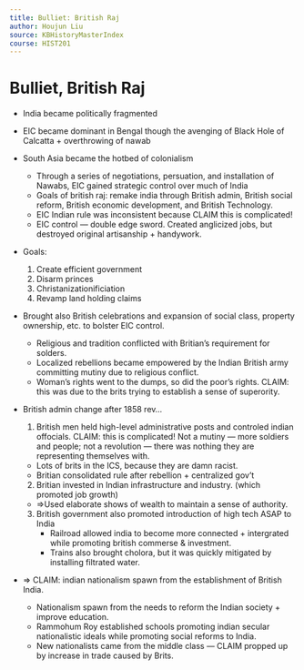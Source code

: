```yaml
---
title: Bulliet: British Raj
author: Houjun Liu
source: KBHistoryMasterIndex
course: HIST201
---
```


# Bulliet, British Raj

* India became politically fragmented
* EIC became dominant in Bengal though the avenging of Black Hole of Calcatta + overthrowing of nawab
* South Asia became the hotbed of colonialism
	* Through a series of negotiations, persuation, and installation of Nawabs, EIC gained strategic control over much of India
	* Goals of british raj: remake india through British admin, British social reform, British economic development, and British Technology.
	* EIC Indian rule was inconsistent because CLAIM this is complicated!
	* EIC control — double edge sword. Created anglicized jobs, but destroyed original artisanship + handywork.
* Goals:
	1) Create efficient government
	2) Disarm princes
	3) Christanizationificiation
	4) Revamp land holding claims
* Brought also British celebrations and expansion of social class, property ownership, etc. to bolster EIC control.
	* Religious and tradition conflicted with Britian’s requirement for solders.
	* Localized rebellions became empowered by the Indian British army committing mutiny due to religious conflict.
	* Woman’s rights went to the dumps, so did the poor’s rights. CLAIM: this was due to the brits trying to establish a sense of superority.
	
* British admin change after 1858 rev…
	1) British men held high-level administrative posts and controled indian offocials.
	CLAIM: this is complicated! Not a mutiny — more soldiers and people; not a revolution — there was nothing they are representing themselves with. 
	* Lots of brits in the ICS, because they are damn racist.
	* Britian consolidated rule after rebellion + centralized gov’t
	2) Britian invested in Indian infrastructure and industry. (which promoted job growth)
	* =>Used elaborate shows of wealth to maintain a sense of authority.
	3) British government also promoted introduction of high tech ASAP to India
		* Railroad allowed india to become more connected + intergrated while promoting british commerse & investment.
		* Trains also brought cholora, but it was quickly mitigated by installing filtrated water.
		
* => CLAIM: indian nationalism spawn from the establishment of British India.
	* Nationalism spawn from the needs to reform the Indian society + improve education.
	* Rammohum Roy established schools promoting indian secular nationalistic ideals while promoting social reforms to India.
	* New nationalists came from the middle class — CLAIM propped up by increase in trade caused by Brits.


